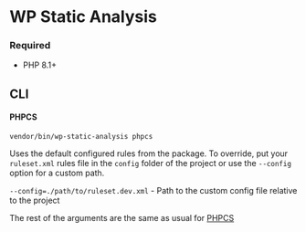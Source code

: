 # WP Static Analysis

### Required

- PHP 8.1+

## CLI

#### PHPCS

```shell
vendor/bin/wp-static-analysis phpcs
```

Uses the default configured rules from the package. To override, put your `ruleset.xml` rules file in the `config` folder of the project or use the `--config` option for a custom path.

`--config=./path/to/ruleset.dev.xml` - Path to the custom config file relative to the project

The rest of the arguments are the same as usual for [PHPCS](https://github.com/squizlabs/PHP_CodeSniffer/wiki)
